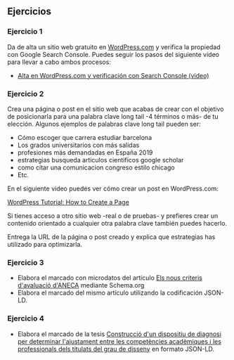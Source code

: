 ## Ejercicios
### Ejercicio 1
Da de alta un sitio web gratuito en [WordPress.com](https://es.wordpress.com/) y verifica la propiedad con Google Search Console. Puedes seguir los pasos del siguiente vídeo para llevar a cabo ambos procesos:
* [Alta en WordPress.com y verificación con Search Console (vídeo)](https://www.dropbox.com/s/mw6vqvs9qsl7hfj/wordpress.com1de2.mp4?dl=0)
### Ejercicio 2
Crea una página o post en el sitio web que acabas de crear con el objetivo de posicionarla para una palabra clave long tail -4 términos o más- de tu elección. Algunos ejemplos de palabras clave long tail pueden ser:

* Cómo escoger que carrera estudiar barcelona
* Los grados universitarios con más salidas
* profesiones más demandadas en España 2019
* estrategias busqueda articulos cientificos google scholar
* como citar una comunicacion congreso estilo chicago
* Etc.

En el siguiente vídeo puedes ver cómo crear un post en WordPress.com:

[WordPress Tutorial: How to Create a Page](https://youtu.be/mCfuh5bCOwM)

Si tienes acceso a otro sitio web -real o de pruebas- y prefieres crear un contenido orientado a cualquier otra palabra clave también puedes hacerlo.

Entrega la URL de la página o post creado y explica que estrategias has utilizado para optimizarla.

### Ejercicio 3
* Elabora el marcado con microdatos del artículo [Els nous criteris d'avaluació d'ANECA](http://blogs.uab.cat/bibliotecainformacions/2019/04/30/els-nous-criteris-davaluacio-daneca-core-raul/) mediante Schema.org
* Elabora el marcado del mismo artículo utilizando la codificación JSON-LD.

### Ejercicio 4
* Elabora el marcado de la tesis [Construcció d'un dispositiu de diagnosi per determinar l'ajustament entre les competències acadèmiques i les professionals dels titulats del grau de disseny](https://hdl.handle.net/10803/665172) en formato JSON-LD.
